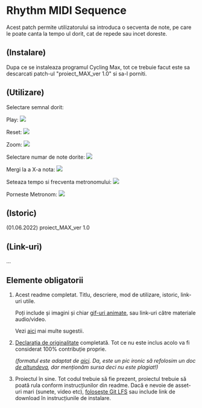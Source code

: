 # Rhythm MIDI Sequence
Acest patch permite utilizatorului sa introduca o secventa de note,
pe care le poate canta la tempo ul dorit, cat de repede sau incet doreste.

## (Instalare)
Dupa ce se instaleaza programul Cycling Max, tot ce trebuie facut este sa descarcati patch-ul "proiect_MAX_ver 1.0" si sa-l porniti.

## (Utilizare)
Selectare semnal dorit:

Play:
![](name-of-giphy.gif)

Reset:
![](name-of-giphy.gif)

Zoom:
![](name-of-giphy.gif)

Selectare numar de note dorite:
![](name-of-giphy.gif)

Mergi la a X-a nota:
![](name-of-giphy.gif)

Seteaza tempo si frecventa metronomului:
![](name-of-giphy.gif)

Porneste Metronom:
![](name-of-giphy.gif)

## (Istoric)

(01.06.2022) proiect_MAX_ver 1.0

## (Link-uri)
...


## Elemente obligatorii

1. Acest readme completat. Titlu, descriere, mod de utilizare, istoric, link-uri utile.

   Poți include și imagini și chiar [gif-uri animate](https://www.screentogif.com/), sau link-uri către materiale audio/video.
   
   Vezi [aici](https://charlesmartin.com.au/blog/2020/08/09/student-project-repository) mai multe sugestii.

2. [Declarația de originalitate](statement-of-originality.yml) completată. Tot ce nu este inclus acolo va fi considerat 100% contribuție proprie.

    *(formatul este adaptat de [aici](https://gitlab.cecs.anu.edu.au/comp1720/2018/comp1720-2018-major-project/-/blob/master/statement-of-originality.yml). Da, este un pic ironic să refolosim un doc [de altundeva](https://cs.anu.edu.au/courses/comp1720/resources/faq/#how-do-i-fill-out-my-statement-of-originality), dar menționăm sursa deci nu este plagiat!)*

3. Proiectul în sine. Tot codul trebuie să fie prezent, proiectul trebuie să poată rula conform instrucțiunilor din readme. Dacă e nevoie de asset-uri mari (sunete, video etc), [folosește Git LFS](https://git-lfs.github.com/) sau include link de download în instrucțiunile de instalare.

